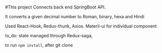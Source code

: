 #This project Connects back end SpringBoot API.

It converts a given decimal number to Roman, binary, hexa and Hindi

Used React-Hook, Redux-thunk, Axios.
Materil-ui for individual component

to_do: state managed through Redux-saga, 

to run ```npm install```, after git clone
